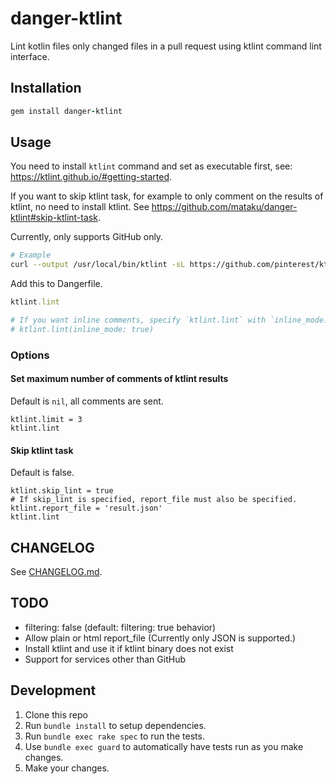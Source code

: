 # danger-ktlint

Lint kotlin files only changed files in a pull request using ktlint command lint interface.

## Installation

```ruby
gem install danger-ktlint
```

## Usage

You need to install `ktlint` command and set as executable first, see: https://ktlint.github.io/#getting-started.

If you want to skip ktlint task, for example to only comment on the results of ktlint, no need to install ktlint. See https://github.com/mataku/danger-ktlint#skip-ktlint-task.

Currently, only supports GitHub only.

```bash
# Example
curl --output /usr/local/bin/ktlint -sL https://github.com/pinterest/ktlint/releases/download/$KTLINT_VERSION/ktlint && chmod a+x /usr/local/bin/ktlint
```

Add this to Dangerfile.

```ruby
ktlint.lint

# If you want inline comments, specify `ktlint.lint` with `inline_mode: true`
# ktlint.lint(inline_mode: true)
```

### Options
#### Set maximum number of comments of ktlint results

Default is `nil`, all comments are sent.

```shell
ktlint.limit = 3
ktlint.lint
```

#### Skip ktlint task

Default is false.

```shell
ktlint.skip_lint = true
# If skip_lint is specified, report_file must also be specified.
ktlint.report_file = 'result.json'
ktlint.lint
```

## CHANGELOG

See [CHANGELOG.md](https://github.com/mataku/danger-ktlint/blob/master/CHANGELOG.md).

## TODO

- filtering: false (default: filtering: true behavior)
- Allow plain or html report_file (Currently only JSON is supported.)
- Install ktlint and use it if ktlint binary does not exist
- Support for services other than GitHub

## Development

1. Clone this repo
2. Run `bundle install` to setup dependencies.
3. Run `bundle exec rake spec` to run the tests.
4. Use `bundle exec guard` to automatically have tests run as you make changes.
5. Make your changes.
